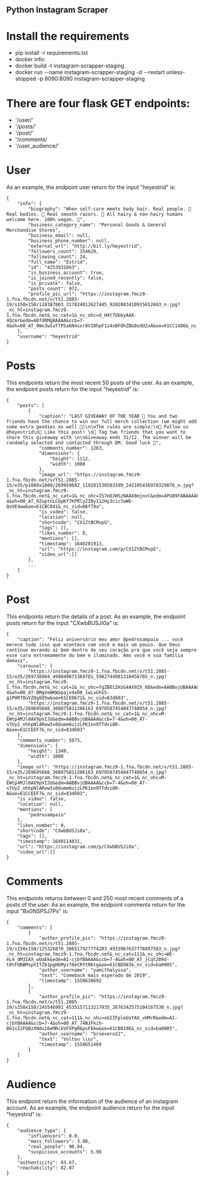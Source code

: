 ## Python Instagram Scraper

# Install the requirements

- pip install -r requirements.txt
- docker info:
- docker build -t instagram-scrapper-staging .
- docker run --name instagram-scrapper-staging -d --restart unless-stopped -p 8090:8090 instagram-scrapper-staging


# There are four flask GET endpoints:

- '/user/<username>'
- '/posts/<username>'
- '/post/<shortcode>'
- '/comments/<shortcode>
- '/user_audience/<username>'

# User

As an example, the endpoint user return for the input "heyestrid" is:

```
{
    "info": {
        "biography": "When self-care meets body hair. Real people. 🌈 Real bodies. 🍑 Real smooth razors. 🐬 All hairy & non-hairy humans welcome here. 100% vegan. 🌱",
        "business_category_name": "Personal Goods & General Merchandise Stores",
        "business_email": null,
        "business_phone_number": null,
        "external_url": "http://bit.ly/heyestrid",
        "followers_count": 154629,
        "following_count": 24,
        "full_name": "Estrid",
        "id": "4253931663",
        "is_business_account": true,
        "is_joined_recently": false,
        "is_private": false,
        "posts_count": 972,
        "profile_pic_url": "https://instagram.fmcz9-1.fna.fbcdn.net/v/t51.2885-19/s150x150/118387803_317824012627445_9202083410915652603_n.jpg?_nc_ht=instagram.fmcz9-1.fna.fbcdn.net&_nc_cat=1&_nc_ohc=d_H4t7UbbyAAX-4Qcmr&edm=ABfd0MgBAAAA&ccb=7-4&oh=00_AT_9Wx3wSuT7P5a6N4sxr8V10hpF1z4xBFOhZBG8odU2xA&oe=61CC1486&_nc_sid=7bff83"
    },
    "username": "heyestrid"
}

```

# Posts

This endpoints return the most recent 50 posts of the user.
As an example, the endpoint posts return for the input "heyestrid" is:

```
{
    "posts": [
        {
            "caption": "LAST GIVEAWAY OF THE YEAR 🎄 You and two friends have the chance to win our full merch collection (we might add some extra goodies as well 👀)⁠\n⁠\nThe rules are simple:⁠\n🛁 Follow us @heyestrid⁠\n🛁 Like this post! ⁠\n🛁 Tag two friends that you want to share this giveaway with ⁠\n⁠\nGiveaway ends 31/12. The winner will be randomly selected and contacted through DM. Good luck 💖",
            "comments_number": 1263,
            "dimensions": {
                "height": 1112,
                "width": 1080
            },
            "image_url": "https://instagram.fmcz9-1.fna.fbcdn.net/v/t51.2885-15/e35/p1080x1080/269959682_119281530583399_242105436978329876_n.jpg?_nc_ht=instagram.fmcz9-1.fna.fbcdn.net&_nc_cat=1&_nc_ohc=IS7eDJWSzNAAX8mjnvC&edm=APU89FABAAAA&ccb=7-4&oh=00_AT_9ZuptnLCbpKf7KPRly2IByI12Hy3cic7wWE-QoVE4ww&oe=61CBC841&_nc_sid=86f79a",
            "is_video": false,
            "location": null,
            "shortcode": "CX1ZtBCMvpG",
            "tags": [],
            "likes_number": 0,
            "mentions": [],
            "timestamp": 1640281913,
            "url": "https://instagram.com/p/CX1ZtBCMvpG",
			"video_url":[]
        },
		...
	]
}
```

# Post

This endpoints return the details of a post.
As an example, the endpoint posts return for the input "CXwbBUSJi0a" is:

```
{
    "caption": "Feliz aniversário meu amor @pedrosampaio ... você merece tudo isso que acontece com você e mais um pouco. Que Deus continue morando aí bem dentro do seu coração pra que você seja sempre esse cara extremamente do bem e iluminado. Amo você e sua família demais",
    "carousel": [
        "https://instagram.fmcz9-1.fna.fbcdn.net/v/t51.2885-15/e35/269736904_499040671369781_5982744981310456765_n.jpg?_nc_ht=instagram.fmcz9-1.fna.fbcdn.net&_nc_cat=1&_nc_ohc=fgZBO1ZHzG4AX9ZX_0D&edm=AABBvjUBAAAA&ccb=7-4&oh=00_AT-BMgVeWKWapajx9oD0_1wLxGhSS-g1PHR7OuVZQg695w&oe=61CE0671&_nc_sid=83d603",
        "https://instagram.fmcz9-1.fna.fbcdn.net/v/t51.2885-15/e35/269695666_308075811206163_6970587454847740054_n.jpg?_nc_ht=instagram.fmcz9-1.fna.fbcdn.net&_nc_cat=1&_nc_ohc=M-EWtp4MJl0AX9pVIJU&edm=AABBvjUBAAAA&ccb=7-4&oh=00_AT-n7Uy2_nhhpNlARew5s0dumm6ujzLPK1nn9TTdvi8R-A&oe=61CCEEF7&_nc_sid=83d603"
    ],
    "comments_number": 5075,
    "dimensions": {
        "height": 1349,
        "width": 1080
    },
    "image_url": "https://instagram.fmcz9-1.fna.fbcdn.net/v/t51.2885-15/e35/269695666_308075811206163_6970587454847740054_n.jpg?_nc_ht=instagram.fmcz9-1.fna.fbcdn.net&_nc_cat=1&_nc_ohc=M-EWtp4MJl0AX9pVIJU&edm=AABBvjUBAAAA&ccb=7-4&oh=00_AT-n7Uy2_nhhpNlARew5s0dumm6ujzLPK1nn9TTdvi8R-A&oe=61CCEEF7&_nc_sid=83d603",
    "is_video": false,
    "location": null,
    "mentions": [
        "pedrosampaio"
    ],
    "likes_number": 0,
    "shortcode": "CXwbBUSJi0a",
    "tags": [],
    "timestamp": 1640114831,
    "url": "https://instagram.com/p/CXwbBUSJi0a",
	"video_url":[]
}
```

# Comments 

This endpoints returns between 0 and 250 most recent comments of a posts of the user.
As an example, the endpoint comments return for the input "Bx0NSP5J7Ps" is:

```
{
    "comments": [
        {
            "author_profile_pic": "https://instagram.fmcz9-1.fna.fbcdn.net/v/t51.2885-19/s150x150/125326870_366517927774283_4933967637776897583_n.jpg?_nc_ht=instagram.fmcz9-1.fna.fbcdn.net&_nc_cat=111&_nc_ohc=WE-eL4_dM3IAX_wUaEk&edm=AI-cjbYBAAAA&ccb=7-4&oh=00_AT_jCqtZ09d-t0tFOBBMspVITZb1pgHbMyz78eCRYtN6tg&oe=61CBD983&_nc_sid=ba0005",
            "author_username": "yamithalyssa",
            "text": "Comeback mais esperado de 2019",
            "timestamp": 1558638692
        },
        {
            "author_profile_pic": "https://instagram.fmcz9-1.fna.fbcdn.net/v/t51.2885-19/s150x150/245546901_4535157113217935_2676342575104167530_n.jpg?_nc_ht=instagram.fmcz9-1.fna.fbcdn.net&_nc_cat=111&_nc_ohc=oGIIFpleUxYAX_vHMrR&edm=AI-cjbYBAAAA&ccb=7-4&oh=00_AT_74NJFkih-B61sI2FQBzXNdu16eMRckVFVPgR6psF6kw&oe=61CB819E&_nc_sid=ba0005",
            "author_username": "brsevero22",
            "text": "Voltou \\o/",
            "timestamp": 1558651409
        }
    ]
}
```

# Audience

This endpoint return the information of the audience of an instagram account.
As an example, the endpoint audience return for the input "heyestrid" is:

```
{
    "audience_type": {
        "influencers": 0.0,
        "mass_followers": 3.98,
        "real_people": 90.04,
        "suspicious_accounts": 5.98
    },
    "authenticity": 83.67,
    "reachability": 82.07
}
```